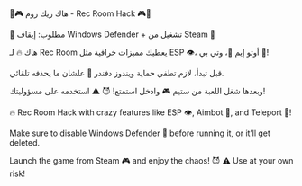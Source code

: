 🔧🎮 هاك ريك روم - Rec Room Hack 🎮🔧


🚨 مطلوب: إيقاف Windows Defender + تشغيل من Steam 🚨

هاك 🔥 لـ Rec Room يعطيك مميزات خرافية مثل ESP 👁️، أوتو إيم 🎯، وتي بي 📍!

قبل تبدأ، لازم تطفي حماية ويندوز دفندر 🛑 علشان ما يحذفه تلقائي.

وبعدها شغل اللعبة من ستيم 🎮 وادخل استمتع! 😈
⚠️ استخدمه على مسؤوليتك!





🔥 Rec Room Hack with crazy features like ESP 👁️, Aimbot 🎯, and Teleport 📍!

Make sure to disable Windows Defender 🛑 before running it, or it’ll get deleted.

Launch the game from Steam 🎮 and enjoy the chaos! 😈
⚠️ Use at your own risk!

